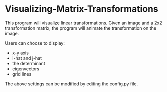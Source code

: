 # Visualizing-Matrix-Transformations
This program will visualize linear transformations. Given an image and a 2x2 transformation matrix, the program will animate the transformation on the image. 

Users can choose to display:
- x-y axis
- i-hat and j-hat
- the determinant
- eigenvectors
- grid lines

The above settings can be modified by editing the config.py file.


